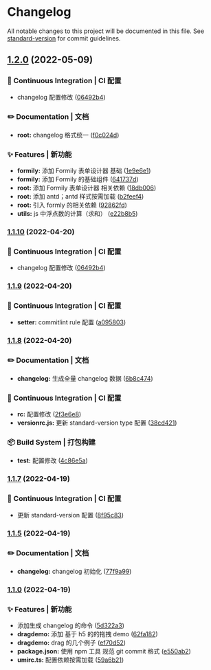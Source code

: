 # Changelog

All notable changes to this project will be documented in this file. See [standard-version](https://github.com/conventional-changelog/standard-version) for commit guidelines.

## [1.2.0](https://github.com/tianxintiandisheng/demo-doc/compare/v1.1.9...v1.2.0) (2022-05-09)

### 👷 Continuous Integration | CI 配置

- changelog 配置修改 ([06492b4](https://github.com/tianxintiandisheng/demo-doc/commit/06492b46b41c558c3fc0ac42596330d50ac0abef))

### ✏️ Documentation | 文档

- **root:** changelog 格式统一 ([f0c024d](https://github.com/tianxintiandisheng/demo-doc/commit/f0c024d7db29a3c64a59452345124d483c19d233))

### ✨ Features | 新功能

- **formily:** 添加 Formily 表单设计器 基础 ([1e9e6e1](https://github.com/tianxintiandisheng/demo-doc/commit/1e9e6e1e48b8de79e6f122c678b823730769670e))
- **formily:** 添加 Formily 的基础组件 ([641737d](https://github.com/tianxintiandisheng/demo-doc/commit/641737dc9c36a9356dd4c44eec7eb891d0ee53fa))
- **root:** 添加 Formily 表单设计器 相关依赖 ([18db006](https://github.com/tianxintiandisheng/demo-doc/commit/18db006b877dda174078804905c10d4354a5643d))
- **root:** 添加 antd；antd 样式按需加载 ([b2feef4](https://github.com/tianxintiandisheng/demo-doc/commit/b2feef41d1118362754e10e6ae573f7717b371f5))
- **root:** 引入 formly 的相关依赖 ([92862fd](https://github.com/tianxintiandisheng/demo-doc/commit/92862fdf3d31b38235e07bfe7421335bc57cc968))
- **utils:** js 中浮点数的计算（求和） ([e22b8b5](https://github.com/tianxintiandisheng/demo-doc/commit/e22b8b5589aa1cf57952a746c62dc05f77d83be7))

### [1.1.10](https://github.com/tianxintiandisheng/demo-doc/compare/v1.1.9...v1.1.10) (2022-04-20)

### 👷 Continuous Integration | CI 配置

- changelog 配置修改 ([06492b4](https://github.com/tianxintiandisheng/demo-doc/commit/06492b46b41c558c3fc0ac42596330d50ac0abef))

### [1.1.9](https://github.com/tianxintiandisheng/demo-doc/compare/v1.1.8...v1.1.9) (2022-04-20)

### 👷 Continuous Integration | CI 配置

- **setter:** commitlint rule 配置 ([a095803](https://github.com/tianxintiandisheng/demo-doc/commit/a09580364799e716150b10cca1a3707bde4828b4))

### [1.1.8](https://github.com/tianxintiandisheng/demo-doc/compare/v1.1.7...v1.1.8) (2022-04-20)

### ✏️ Documentation | 文档

- **changelog:** 生成全量 changelog 数据 ([6b8c474](https://github.com/tianxintiandisheng/demo-doc/commit/6b8c474e82f4b45ef9cc8add6a4b66d64001ed82))

### 👷 Continuous Integration | CI 配置

- **rc:** 配置修改 ([2f3e6e8](https://github.com/tianxintiandisheng/demo-doc/commit/2f3e6e896d582af076b36623404890013eb8cbd3))
- **versionrc.js:** 更新 standard-version type 配置 ([38cd421](https://github.com/tianxintiandisheng/demo-doc/commit/38cd4216472ade0b79c8e6cae9e13df9c3c22237))

### 📦‍ Build System | 打包构建

- **test:** 配置修改 ([4c86e5a](https://github.com/tianxintiandisheng/demo-doc/commit/4c86e5a95aeb22d3319ceac48d2dd97641b697be))

### [1.1.7](https://github.com/tianxintiandisheng/demo-doc/compare/v1.1.6...v1.1.7) (2022-04-19)

### 👷 Continuous Integration | CI 配置

- 更新 standard-version 配置 ([8f95c83](https://github.com/tianxintiandisheng/demo-doc/commit/8f95c83e3c051d28bdc7c2bdb686bfac9567c5b8))

### [1.1.5](https://github.com/tianxintiandisheng/demo-doc/compare/v1.1.4...v1.1.5) (2022-04-19)

### ✏️ Documentation | 文档

- **changelog:** changelog 初始化 ([77f9a99](https://github.com/tianxintiandisheng/demo-doc/commit/77f9a99851c2385a7ab98f8362394bcea4aef730))

### [1.1.0](https://github.com/tianxintiandisheng/demo-doc/compare/e550ab230d52a62f9595a0dd6e6e5ff80b37aba7...v1.1.0) (2022-04-19)

### ✨ Features | 新功能

- 添加生成 changelog 的命令 ([5d322a3](https://github.com/tianxintiandisheng/demo-doc/commit/5d322a3bee774f66fbfc479be4f6c43c37b54035))
- **dragdemo:** 添加 基于 h5 的的拖拽 demo ([62fa182](https://github.com/tianxintiandisheng/demo-doc/commit/62fa1823bddf60eba2866a96030f0d8135c6c9a1))
- **dragdemo:** drag 的几个例子 ([ef70d52](https://github.com/tianxintiandisheng/demo-doc/commit/ef70d5225f5869f745e4ba6d09d0db5009de942a))
- **package.json:** 使用 npm 工具 规范 git commit 格式 ([e550ab2](https://github.com/tianxintiandisheng/demo-doc/commit/e550ab230d52a62f9595a0dd6e6e5ff80b37aba7))
- **umirc.ts:** 配置依赖按需加载 ([59a6b21](https://github.com/tianxintiandisheng/demo-doc/commit/59a6b215bc56c6703ccbf6bedbb7ebefc10d4c11))

